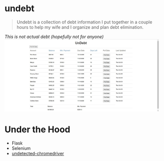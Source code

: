 # undebt

> Undebt is a collection of debt information I put together in a couple hours to help my wife and I organize and plan debt elimination.

*This is not actual debt (hopefully not for anyone)*
![](example.jpg)

# Under the Hood
* Flask
* Selenium
* [undetected-chromedriver](https://github.com/ultrafunkamsterdam/undetected-chromedriver)




 
